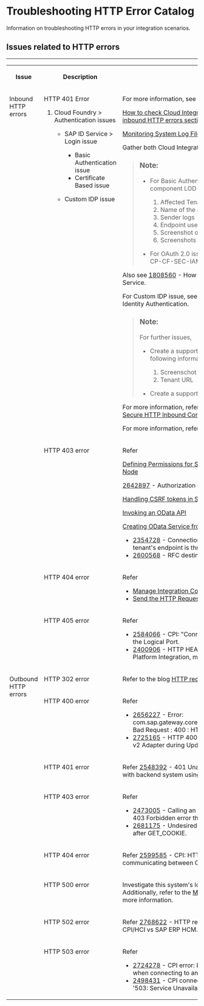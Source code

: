 <!-- loio069b461074a14d7b8cb2e2e273ac67db -->

# Troubleshooting HTTP Error Catalog

Information on troubleshooting HTTP errors in your integration scenarios.



<a name="loio069b461074a14d7b8cb2e2e273ac67db__section_xwh_g5j_dfc"/>

## Issues related to HTTP errors

****


<table>
<tr>
<th valign="top">

Issue

</th>
<th valign="top">

Description

</th>
<th valign="top">

Solution

</th>
</tr>
<tr>
<td valign="top" rowspan="4">

Inbound HTTP errors

</td>
<td valign="top">

HTTP 401 Error

1.  Cloud Foundry \> Authentication issues

    -   SAP ID Service \> Login issue

        -   Basic Authentication issue
        -   Certificate Based issue

    -   Custom IDP issue




</td>
<td valign="top">

For more information, see

[How to check Cloud Integration logs for errors- Troubleshooting inbound HTTP errors section](https://help.sap.com/docs/SUPPORT_CONTENT/sci/3361897730.html)

[Monitoring System Log Files, Cloud Foundry Environment](https://help.sap.com/docs/cloud-integration/sap-cloud-integration/monitoring-system-log-files-cloud-foundry-environment?version=Cloud)

Gather both Cloud Integration and Sender systems logs.

> ### Note:  
> -   For Basic Authentication issues, create a support ticket on the component LOD-HCI-PI-OPS with the following information:
>     1.  Affected Tenant
>     2.  Name of the affected Integration flow
>     3.  Sender logs
>     4.  Endpoint used
>     5.  Screenshot of test outside of Cloud Integration
>     6.  Screenshots and logs of the troubleshooting done
> 
> -   For OAuth 2.0 issues, create a support ticket to this team BC-CP-CF-SEC-IAM.

Also see [1808560](https://me.sap.com/notes/1808560) - How to reset an S-user ID password - SAP ID Service.

For Custom IDP issue, see [2651199](https://me.sap.com/notes/2651199) - How to unlock user password in Identity Authentication.

> ### Note:  
> For further issues,
> 
> -   Create a support ticket to this team BC-IAM-IDS with the following information:
>     1.  Screenschot of the user unlocked
>     2.  Tenant URL
> 
> -   Create a support ticket to this team BC-CP-CF-SEC-IAM.

For more information, refer [Cloud Integration on CF - How to Setup Secure HTTP Inbound Connection with Client Certificates](https://community.sap.com/t5/integration-blog-posts/cloud-integration-on-cf-how-to-setup-secure-http-inbound-connection-with/ba-p/13393777)

For more information, refer [Access Logs, Neo Environment](https://help.sap.com/docs/cloud-integration/sap-cloud-integration/access-logs-neo-environment?version=Cloud)

</td>
</tr>
<tr>
<td valign="top">

HTTP 403 error

</td>
<td valign="top">

Refer

[Defining Permissions for Senders to Process Messages on a Runtime Node](https://help.sap.com/docs/cloud-integration/sap-cloud-integration/defining-permissions-for-senders-to-process-messages-on-runtime-node?version=Cloud)

[2642897](https://me.sap.com/notes/2642897) - Authorization error on connection test to CPI Tenant.

[Handling CSRF tokens in SAP Cloud Platform Integration](https://community.sap.com/t5/technology-blogs-by-members/handling-csrf-tokens-in-sap-cloud-platform-integration/ba-p/13338021)

[Invoking an OData API](https://help.sap.com/docs/cloud-integration/sap-cloud-integration/invoking-odata-api?version=Cloud)

[Creating OData Service from SOAP using HCI \(beta\)](https://community.sap.com/t5/technology-blogs-by-members/creating-odata-service-from-soap-using-hci-beta/ba-p/13195594)

-   [2354728](https://me.sap.com/notes/2354728) - Connection test to SAP Cloud Platform Integration tenant's endpoint is throwing HTTP 403 error.
-   [2600568](https://me.sap.com/notes/2600568) - RFC destination to SCI fails with 403 forbidden error.



</td>
</tr>
<tr>
<td valign="top">

HTTP 404 error

</td>
<td valign="top">

Refer

-   [Manage Integration Content](https://help.sap.com/docs/cloud-integration/sap-cloud-integration/manage-integration-content?version=Cloud)
-   [Send the HTTP Request and Process the Integration Flow](https://help.sap.com/docs/cloud-integration/sap-cloud-integration/send-http-request-and-process-integration-flow?version=Cloud) 



</td>
</tr>
<tr>
<td valign="top">

HTTP 405 error

</td>
<td valign="top">

Refer

-   [2584066](https://me.sap.com/notes/2584066) - CPI: "Connection to partner broken" Error while Pinging the Logical Port.
-   [2400906](https://me.sap.com/notes/2400906) - HTTP HEAD request is not allowed in SAP Cloud Platform Integration, message "405 Method Not Allowed".



</td>
</tr>
<tr>
<td valign="top" rowspan="8">

Outbound HTTP errors

</td>
<td valign="top">

HTTP 302 error

</td>
<td valign="top">

Refer to the blog [HTTP redirections in CPI](https://community.sap.com/t5/technology-blogs-by-members/http-redirections-in-cpi/ba-p/13357622) 

</td>
</tr>
<tr>
<td valign="top">

HTTP 400 error

</td>
<td valign="top">

Refer

-   [2656227](https://me.sap.com/notes/2656227) - Error: com.sap.gateway.core.ip.component.odata.exception.OsciException: Bad Request : 400 : HTTP/1.1.
-   [2725165](https://me.sap.com/notes/2725165) - HTTP 400 Bad Request Error: Encountered with OData v2 Adapter during Update/Merge/Patch Operations.



</td>
</tr>
<tr>
<td valign="top">

HTTP 401 error

</td>
<td valign="top">

Refer [2548392](https://me.sap.com/notes/2548392) - 401 Unauthorized response when connecting BTP with backend system using Basic Authentication.

</td>
</tr>
<tr>
<td valign="top">

HTTP 403 error

</td>
<td valign="top">

Refer

-   [2473005](https://me.sap.com/notes/2473005) - Calling an On-Premise system from CPI fails with HTTP 403 Forbidden error through SAP Cloud Connector.
-   [2681175](https://me.sap.com/notes/2681175) - Undesired cookie percent-encoding of SET\_COOKIE after GET\_COOKIE.



</td>
</tr>
<tr>
<td valign="top">

HTTP 404 error

</td>
<td valign="top">

Refer [2599585](https://me.sap.com/notes/2599585) - CPI: HTTP response '404: Not found' when communicating between CPI and backend system.

</td>
</tr>
<tr>
<td valign="top">

HTTP 500 error

</td>
<td valign="top">

Investigate this system's logs for the reason it is returning this error. Additionally, refer to the [Message Processing Log](50-Development/message-processing-log-b32f8cd.md) on level DEBUG for more information.

</td>
</tr>
<tr>
<td valign="top">

HTTP 502 error

</td>
<td valign="top">

Refer [2768622](https://me.sap.com/notes/2768622) - HTTP response '502: Bad Gateway' on CPI - SAP CPI/HCI vs SAP ERP HCM.

</td>
</tr>
<tr>
<td valign="top">

HTTP 503 error

</td>
<td valign="top">

Refer

-   [2724278](https://me.sap.com/notes/2724278) - CPI error: HTTP response '503: Service Unavailable' when connecting to an external server.
-   [2498431](https://me.sap.com/notes/2498431) - CPI connecting with SAP ERP error HTTP response '503: Service Unavailable'.



</td>
</tr>
</table>

